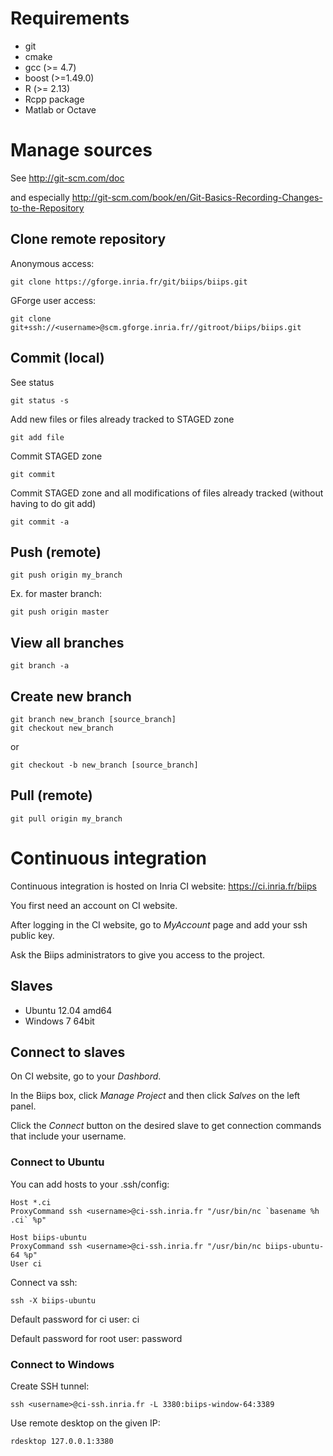Requirements
======================
* git
* cmake
* gcc (>= 4.7)
* boost (>=1.49.0)
* R (>= 2.13)
* Rcpp package
* Matlab or Octave

Manage sources
======================
See http://git-scm.com/doc

and especially
http://git-scm.com/book/en/Git-Basics-Recording-Changes-to-the-Repository

Clone remote repository
-----------------------
Anonymous access:

    git clone https://gforge.inria.fr/git/biips/biips.git
    
GForge user access:

    git clone git+ssh://<username>@scm.gforge.inria.fr//gitroot/biips/biips.git
    
Commit (local)
-----------------------

See status

    git status -s

Add new files or files already tracked to STAGED zone

    git add file

Commit STAGED zone

    git commit

Commit STAGED zone and all modifications of files already tracked (without having to do git add)

    git commit -a
    
Push (remote)
-----------------------

    git push origin my_branch

Ex. for master branch:

    git push origin master

View all branches
-----------------------

    git branch -a

Create new branch
-----------------------
    git branch new_branch [source_branch]
    git checkout new_branch

or 

    git checkout -b new_branch [source_branch]

Pull (remote)
-----------------------

    git pull origin my_branch

Continuous integration
==========================
Continuous integration is hosted on Inria CI website: https://ci.inria.fr/biips

You first need an account on CI website.

After logging in the CI website, go to *MyAccount* page and add your ssh public key.

Ask the Biips administrators to give you access to the project.

Slaves
--------------
* Ubuntu 12.04 amd64
* Windows 7 64bit

Connect to slaves
--------------
On CI website, go to your *Dashbord*.

In the Biips box, click *Manage Project* and then click *Salves* on the left panel.

Click the *Connect* button on the desired slave to get connection commands that include your username.

### Connect to Ubuntu

You can add hosts to your .ssh/config:

    Host *.ci 
    ProxyCommand ssh <username>@ci-ssh.inria.fr "/usr/bin/nc `basename %h .ci` %p" 

    Host biips-ubuntu
    ProxyCommand ssh <username>@ci-ssh.inria.fr "/usr/bin/nc biips-ubuntu-64 %p"
    User ci

Connect va ssh:

    ssh -X biips-ubuntu
    
Default password for ci user: ci

Default password for root user: password

### Connect to Windows

Create SSH tunnel:

    ssh <username>@ci-ssh.inria.fr -L 3380:biips-window-64:3389
    
Use remote desktop on the given IP:

    rdesktop 127.0.0.1:3380
    